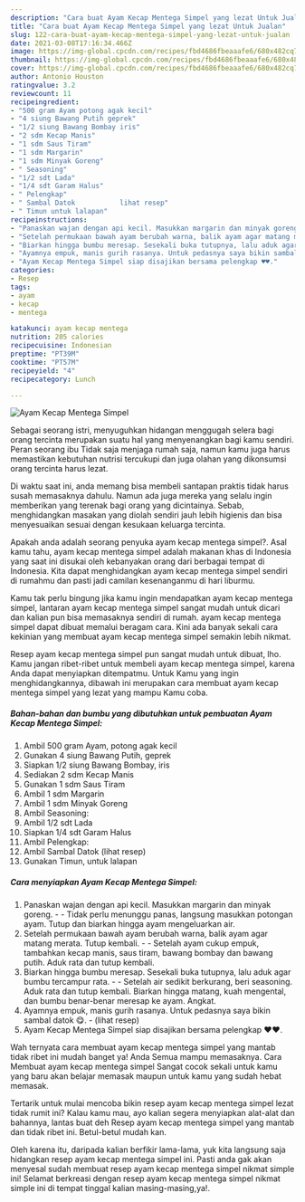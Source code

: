 ```yaml
---
description: "Cara buat Ayam Kecap Mentega Simpel yang lezat Untuk Jualan"
title: "Cara buat Ayam Kecap Mentega Simpel yang lezat Untuk Jualan"
slug: 122-cara-buat-ayam-kecap-mentega-simpel-yang-lezat-untuk-jualan
date: 2021-03-08T17:16:34.466Z
image: https://img-global.cpcdn.com/recipes/fbd4686fbeaaafe6/680x482cq70/ayam-kecap-mentega-simpel-foto-resep-utama.jpg
thumbnail: https://img-global.cpcdn.com/recipes/fbd4686fbeaaafe6/680x482cq70/ayam-kecap-mentega-simpel-foto-resep-utama.jpg
cover: https://img-global.cpcdn.com/recipes/fbd4686fbeaaafe6/680x482cq70/ayam-kecap-mentega-simpel-foto-resep-utama.jpg
author: Antonio Houston
ratingvalue: 3.2
reviewcount: 11
recipeingredient:
- "500 gram Ayam potong agak kecil"
- "4 siung Bawang Putih geprek"
- "1/2 siung Bawang Bombay iris"
- "2 sdm Kecap Manis"
- "1 sdm Saus Tiram"
- "1 sdm Margarin"
- "1 sdm Minyak Goreng"
- " Seasoning"
- "1/2 sdt Lada"
- "1/4 sdt Garam Halus"
- " Pelengkap"
- " Sambal Datok           lihat resep"
- " Timun untuk lalapan"
recipeinstructions:
- "Panaskan wajan dengan api kecil. Masukkan margarin dan minyak goreng.  Tidak perlu menunggu panas, langsung masukkan potongan ayam. Tutup dan biarkan hingga ayam mengeluarkan air."
- "Setelah permukaan bawah ayam berubah warna, balik ayam agar matang merata. Tutup kembali.   Setelah ayam cukup empuk, tambahkan kecap manis, saus tiram, bawang bombay dan bawang putih. Aduk rata dan tutup kembali."
- "Biarkan hingga bumbu meresap. Sesekali buka tutupnya, lalu aduk agar bumbu tercampur rata.  Setelah air sedikit berkurang, beri seasoning. Aduk rata dan tutup kembali. Biarkan hingga matang, kuah mengental, dan bumbu benar-benar meresap ke ayam. Angkat."
- "Ayamnya empuk, manis gurih rasanya. Untuk pedasnya saya bikin sambal datok 😋.           (lihat resep)"
- "Ayam Kecap Mentega Simpel siap disajikan bersama pelengkap ♥️♥️."
categories:
- Resep
tags:
- ayam
- kecap
- mentega

katakunci: ayam kecap mentega 
nutrition: 205 calories
recipecuisine: Indonesian
preptime: "PT39M"
cooktime: "PT57M"
recipeyield: "4"
recipecategory: Lunch

---
```



![Ayam Kecap Mentega Simpel](https://img-global.cpcdn.com/recipes/fbd4686fbeaaafe6/680x482cq70/ayam-kecap-mentega-simpel-foto-resep-utama.jpg)

Sebagai seorang istri, menyuguhkan hidangan menggugah selera bagi orang tercinta merupakan suatu hal yang menyenangkan bagi kamu sendiri. Peran seorang ibu Tidak saja menjaga rumah saja, namun kamu juga harus memastikan kebutuhan nutrisi tercukupi dan juga olahan yang dikonsumsi orang tercinta harus lezat.

Di waktu  saat ini, anda memang bisa membeli santapan praktis tidak harus susah memasaknya dahulu. Namun ada juga mereka yang selalu ingin memberikan yang terenak bagi orang yang dicintainya. Sebab, menghidangkan masakan yang diolah sendiri jauh lebih higienis dan bisa menyesuaikan sesuai dengan kesukaan keluarga tercinta. 



Apakah anda adalah seorang penyuka ayam kecap mentega simpel?. Asal kamu tahu, ayam kecap mentega simpel adalah makanan khas di Indonesia yang saat ini disukai oleh kebanyakan orang dari berbagai tempat di Indonesia. Kita dapat menghidangkan ayam kecap mentega simpel sendiri di rumahmu dan pasti jadi camilan kesenanganmu di hari liburmu.

Kamu tak perlu bingung jika kamu ingin mendapatkan ayam kecap mentega simpel, lantaran ayam kecap mentega simpel sangat mudah untuk dicari dan kalian pun bisa memasaknya sendiri di rumah. ayam kecap mentega simpel dapat dibuat memalui beragam cara. Kini ada banyak sekali cara kekinian yang membuat ayam kecap mentega simpel semakin lebih nikmat.

Resep ayam kecap mentega simpel pun sangat mudah untuk dibuat, lho. Kamu jangan ribet-ribet untuk membeli ayam kecap mentega simpel, karena Anda dapat menyiapkan ditempatmu. Untuk Kamu yang ingin menghidangkannya, dibawah ini merupakan cara membuat ayam kecap mentega simpel yang lezat yang mampu Kamu coba.

<!--inarticleads1-->

##### Bahan-bahan dan bumbu yang dibutuhkan untuk pembuatan Ayam Kecap Mentega Simpel:

1. Ambil 500 gram Ayam, potong agak kecil
1. Gunakan 4 siung Bawang Putih, geprek
1. Siapkan 1/2 siung Bawang Bombay, iris
1. Sediakan 2 sdm Kecap Manis
1. Gunakan 1 sdm Saus Tiram
1. Ambil 1 sdm Margarin
1. Ambil 1 sdm Minyak Goreng
1. Ambil  Seasoning:
1. Ambil 1/2 sdt Lada
1. Siapkan 1/4 sdt Garam Halus
1. Ambil  Pelengkap:
1. Ambil  Sambal Datok           (lihat resep)
1. Gunakan  Timun, untuk lalapan




<!--inarticleads2-->

##### Cara menyiapkan Ayam Kecap Mentega Simpel:

1. Panaskan wajan dengan api kecil. Masukkan margarin dan minyak goreng. -  - Tidak perlu menunggu panas, langsung masukkan potongan ayam. Tutup dan biarkan hingga ayam mengeluarkan air.
1. Setelah permukaan bawah ayam berubah warna, balik ayam agar matang merata. Tutup kembali.  -  - Setelah ayam cukup empuk, tambahkan kecap manis, saus tiram, bawang bombay dan bawang putih. Aduk rata dan tutup kembali.
1. Biarkan hingga bumbu meresap. Sesekali buka tutupnya, lalu aduk agar bumbu tercampur rata. -  - Setelah air sedikit berkurang, beri seasoning. Aduk rata dan tutup kembali. Biarkan hingga matang, kuah mengental, dan bumbu benar-benar meresap ke ayam. Angkat.
1. Ayamnya empuk, manis gurih rasanya. Untuk pedasnya saya bikin sambal datok 😋. -           (lihat resep)
1. Ayam Kecap Mentega Simpel siap disajikan bersama pelengkap ♥️♥️.




Wah ternyata cara membuat ayam kecap mentega simpel yang mantab tidak ribet ini mudah banget ya! Anda Semua mampu memasaknya. Cara Membuat ayam kecap mentega simpel Sangat cocok sekali untuk kamu yang baru akan belajar memasak maupun untuk kamu yang sudah hebat memasak.

Tertarik untuk mulai mencoba bikin resep ayam kecap mentega simpel lezat tidak rumit ini? Kalau kamu mau, ayo kalian segera menyiapkan alat-alat dan bahannya, lantas buat deh Resep ayam kecap mentega simpel yang mantab dan tidak ribet ini. Betul-betul mudah kan. 

Oleh karena itu, daripada kalian berfikir lama-lama, yuk kita langsung saja hidangkan resep ayam kecap mentega simpel ini. Pasti anda gak akan menyesal sudah membuat resep ayam kecap mentega simpel nikmat simple ini! Selamat berkreasi dengan resep ayam kecap mentega simpel nikmat simple ini di tempat tinggal kalian masing-masing,ya!.

